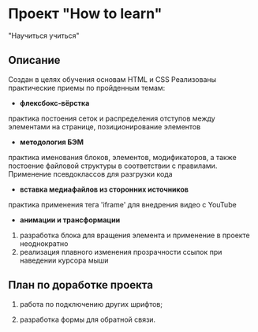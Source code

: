 # Проект "How to learn"

"Научиться учиться"

## Описание

Создан в целях обучения основам HTML и CSS
Реализованы практические приемы по пройденным темам:

* __флексбокс-вёрстка__

практика постоения сеток и распределения отступов между элементами на странице, позиционирование элементов

* __методология БЭМ__

практика именования блоков, элементов, модификаторов, а также постоение файловой структуры в соответствии с правилами. Применение псевдоклассов для разгрузки кода

* __вставка медиафайлов из сторонних источников__

практика применения тега 'iframe' для внедрения видео с YouTube

* __анимации и трансформации__

1. разработка блока для вращения элемента и применение в проекте неоднократно
2. реализация плавного изменения прозрачности ссылок при наведении курсора мыши

## План по доработке проекта

1. работа по подключению других шрифтов;

2. разработка формы для обратной связи.
